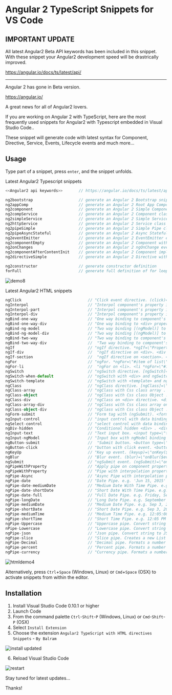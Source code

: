 # Angular 2 TypeScript Snippets for VS Code

## IMPORTANT UPDATE

All latest Angular2 Beta API keywords has been included in this snippet. With these snippet your Angular2 development speed will be drastrically improved.

https://angular.io/docs/ts/latest/api/
  
**************************************************

Angular 2 has gone in Beta version.

https://angular.io/

A great news for all of Angular2 lovers. 

If you are working on Angular 2 with TypeScript, here are the most frequently used snippets for Angular2 with Typescript embedded in Visual Studio Code..

These snippet will generate code with latest syntax for Component, Directive, Service, Events, Lifecycle events and much more... 


## Usage
Type part of a snippet, press `enter`, and the snippet unfolds.

Latest Angular2 Typescript snippets
```typescript
<<Angular2 api keywords>>       // https://angular.io/docs/ts/latest/api/ all latest Angular2 API keywords 

ng2bootstrap  					// generate an Angular 2 Bootstrap snippet
ng2appComp    					// generate an Angular 2 Root App Component class with basic DIRECTIVES, COMPONENTS, PROVIDERS etc
ng2component    				// generate an Angular 2 Simple Component class
ng2compService    				// generate an Angular 2 Component class with Service Dependency Injection
ng2simpleService    			// generate an Angular 2 Simple Service class
ng2httpService					// generate an Angular 2 Service class with HTTP service injected
ng2pipeSimple					// generate an Angular 2 Simple Pipe class - Stateless
ng2pipeAsyncStateful			// generate an Angular 2 Async Stateful Pipe class
ng2eventEmitter					// generate an Angular 2 EventEmitter event variable
ng2componentEmpty				// generate an Angular 2 Component with empty definition
ng2onChanges					// generate an Angular 2 ngOnChange event handler function
ng2componentAfterContentInit	// generate an Angular 2 Component implementing AfterContentInit interface
ng2directiveSimple				// generate an Angular 2 Directive with empty definition

ng2constructor					// generate constructor definition
forFull							// generate full definition of for loop

```

![demo8](https://cloud.githubusercontent.com/assets/4145169/11861826/fc83e0dc-a4a9-11e5-8548-41709cf9c430.gif)


Latest Angular2 HTML snippets
```typescript
ngClick                             // "Click event directive. (click)="clickEventHandler($event)"" 
ngInterpol                          // "Interpol component's property in html" 
ngInterpol-part                     // "Interpol component's property in <p> tag. <p>{{property}}</p>"
ngInterpol-div                      // "Interpol component's property in <div> tag. <div>{{property}}</div>"
ngBind-one-way                      // "One way binding to component's property. [property]=\"Property\""
ngBind-one-way-div                  // "One way binding to <div> property e.g. <div [property]=\"property\"></div>"
ngBind-ng-model                     // "Two way binding [(ngModel)] to component's property. [(ngModel)]=\"Property\""
ngBind-ng-model-div                 // "Two way binding [(ngModel)] to component's property. [(ngModel)]=\"Property\""
ngBind-two-way                      // "Two way binding to component's property. [(property)]=\"Property\""
ngBind-two-way-div                  //  "Two way binding to component's property. [(property)]=\"Property\""
ngIf                                // "ngIf directive. *ngIf=\"Property\""
ngIf-div                            //  "ngIf directive on <div>. <div *ngIf=\"Property\"></div>"
ngIf-section                        //  "ngIf directive on <section>. <section *ngIf=\"Property\"></section>"
ngFor                               // "ngFor. *ngFor=\"#item of list\""
ngFor-li		                    //  "ngFor on <li>. <li *ngFor=\"#item of list\">{{item}}</li>"
ngSwitch                            // "ngSwitch directive. [ngSwitch]=\"conditionExpression\""
ngSwitch-when-default               // "ngSwitch with <div> and ngSwitchWhen conditions."
ngSwitch-template                   // "ngSwitch with <template> and ngSwitchWhen conditions."
ngClass                             // "ngClass directive. [ngClass]=\"highlightedClass\""
ngClass-array                       // "ngClass with Css class array . [ngClass]=[\"highlightedClass\",\"showBorder\""
ngClass-object                      // "ngClass with Css class Object . [ngClass]=\"{active: isOn, disabled: isDisabled}\""
ngClass-div                         // "ngClass on <div> directive. <div [ngClass]=\"CSS-Class-Name\"> </div>"
ngClass-array-div                   // "ngClass with Css class array on <div>. <div [ngClass]=\"[CssClass-1,CssClass-2]\"> </div>"
ngClass-object-div                  // "ngClass with Css class Object . [ngClass]=\"{active: isOn, disabled: isDisabled}\""
ngForm-submit		                // "Form tag with (ngSubmit). <form id=\"dataForm\" (ngSubmit)=\"submitMethod()\"></div>" 
ngInput-control                     // "input control with data binding . <input type=\"text\" class=\"form-control\" required"
ngSelect-control                    // "select control with data binding . <select required [(ngModel)]=\"model.property\" ngControl=\"controlName\">"
ngDiv-hidden                        // "Conditional hidden <div> . <div [hidden]=\"condition\"></div>"
ngInput-text                        // "Text input box. <input type=\"text\" required></input>"
ngInput-ngModel                     // "Input box with ngModel binding . <input type=\"text\" required [(ngModel)]=\"model.name\">{{model.name}} </input>"
ngButton-submit                     //  "Submit button. <button type=\"submit\">Submit</button>"
ngButton-click                      // "button with click event. <button (click)=\"onClick()\">Button Text</button>"
ngKeyUp                             // "Key up event. (keyup)=\"onKey($event)\""
ngBlur                              // "Blur event. (blur)=\"onBlur($event)\""
ngSubmit                            // "ngSubmit event. (ngSubmit)=\"onSubmit()\""
ngPipeWithProperty                  // "Apply pipe on component property. [date, json, number, ...]}"
ngPipeWithProperty                  // "Pipe with interpolation property" 
ngPipe-Async                        // "Async Pipe with interpolation property"
ngPipe-date                         // "Date Pipe. e.g. 'Jun 15, 2015' for en-US"
ngPipe-date-mediumDate              // "Medium Date With Time Pipe. e.g. Sep 3, 2010, 12:05:08 PM for en-US"
ngPipe-date-shortDate               // "Short Date With Time Pipe. e.g. 9/3/2010, 12:05 PM for en-US"
ngPipe-date-full                    // "Full Date Pipe. e.g. Friday, September 3, 2010 for en-US"
ngPipe-longDate                     // "Long Date Pipe. e.g. September 3, 2010"
ngPipe-mediumDate                   // "Medium Date Pipe. e.g. Sep 3, 2010 for en-US"
ngPipe-shortDate                    // "Short Date Pipe. e.g. Sep 3, 2010 for en-US"
ngPipe-mediumTime                   // "Medium Time Pipe. e.g. 12:05:08 PM for en-US"
ngPipe-shortTime                    // "Short Time Pipe. e.g. 12:05 PM for en-US"
ngPipe-Uppercase                    // "Uppercase pipe. Convert string to upper case"
nPipe-Lowercase                     // "Lowercase pipe. Convert string to lower case"
ngPipe-json                         // "Json pipe. Convert string to JSON format"
ngPipe-slice                        // "Slice pipe. Creates a new List or String containing only a subset (slice) of the elements."
ngPipe-Decimal                      // "Decimal pipe. Formats a number as local text. i.e. group sizing and separator and other locale-specific configurations are based on the active locale."
ngPipe-percent                      // "Percent pipe. Formats a number as local percent."
ngPipe-currency                     // "Currency pipe. Formats a number as local currency."

```

![htmldemo4](https://cloud.githubusercontent.com/assets/4145169/11918039/a72e2b5c-a746-11e5-9abe-20472267325a.gif)


Alternatively, press `Ctrl`+`Space` (Windows, Linux) or `Cmd`+`Space` (OSX) to activate snippets from within the editor.

## Installation

1. Install Visual Studio Code 0.10.1 or higher
2. Launch Code
3. From the command palette `Ctrl`-`Shift`-`P` (Windows, Linux) or `Cmd`-`Shift`-`P` (OSX)
4. Select `Install Extension`
5. Choose the extension `Angular2 TypeScript with HTML directives Snippets` - `By Balram`

![install updated](https://cloud.githubusercontent.com/assets/4145169/11919220/5bc2b4a4-a772-11e5-9dba-82763eba3a15.png)

6. Reload Visual Studio Code

![restart](https://cloud.githubusercontent.com/assets/4145169/11861315/0496279e-a4a5-11e5-97b5-8a22f7fc842a.png)


Stay tuned for latest updates...

Thanks!
